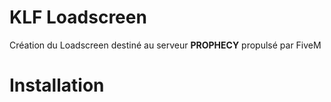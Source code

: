 # KLF Loadscreen
Création du Loadscreen destiné au serveur **PROPHECY** propulsé par FiveM

# Installation
